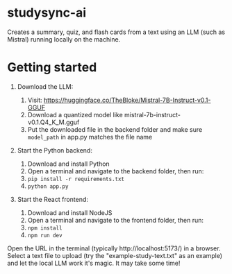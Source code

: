 # studysync-ai
Creates a summary, quiz, and flash cards from a text using an LLM (such as Mistral) running locally on the machine.

# Getting started

1. Download the LLM:
    1. Visit: https://huggingface.co/TheBloke/Mistral-7B-Instruct-v0.1-GGUF
    1. Download a quantized model like mistral-7b-instruct-v0.1.Q4_K_M.gguf
    1. Put the downloaded file in the backend folder and make sure `model_path` in app.py matches the file name

1. Start the Python backend:
    1. Download and install Python
    1. Open a terminal and navigate to the backend folder, then run:
    1. `pip install -r requirements.txt`
    1. `python app.py`

1. Start the React frontend:
    1. Download and install NodeJS
    1. Open a terminal and navigate to the frontend folder, then run:
    1. `npm install`
    1. `npm run dev`

Open the URL in the terminal (typically http://localhost:5173/) in a browser. Select a text file to upload (try the "example-study-text.txt" as an example) and let the local LLM work it's magic. It may take some time!